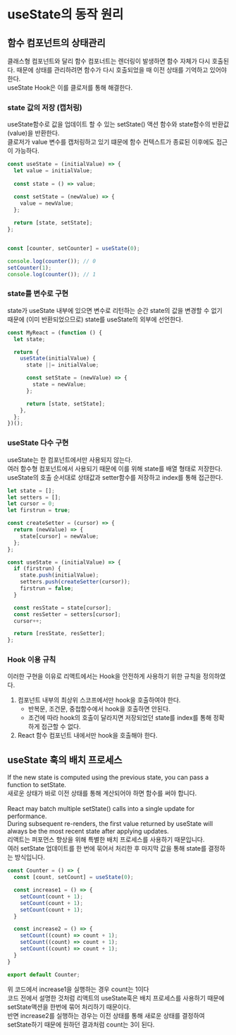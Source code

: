 # useState의 동작 원리

## 함수 컴포넌트의 상태관리
클래스형 컴포넌트와 달리 함수 컴포너트는 렌더링이 발생하면 함수 자체가 다시 호출된다.
때문에 상태를 관리하려면 함수가 다시 호출되었을 때 이전 상태를 기억하고 있어야 한다.
<br/>
useState Hook은 이를 클로저를 통해 해결한다.


### state 값의 저장 (캡처링)

useState함수로 값을 업데이트 할 수 있는 setState() 액션 함수와 state함수의 반환값(value)을 반환한다.<br/>
클로저가 value 변수를 캡처링하고 있기 떄문에 함수 컨텍스트가 종료된 이후에도 접근이 가능하다.

```js
const useState = (initialValue) => {
  let value = initialValue;
  
  const state = () => value;

  const setState = (newValue) => {
    value = newValue;
  };
  
  return [state, setState];
};


const [counter, setCounter] = useState(0);

console.log(counter()); // 0
setCounter(1);
console.log(counter()); // 1
```

### state를 변수로 구현
state가 useState 내부에 있으면 변수로 리턴하는 순간 state의 값을 변경할 수 없기 때문에 (이미 반환되었으므로) state를 useState의 외부에 선언한다.

```js
const MyReact = (function () {
  let state;

  return {
    useState(initialValue) {
      state ||= initialValue;

      const setState = (newValue) => {
        state = newValue;
      };

      return [state, setState];
    },
  };
})();

```

### useState 다수 구현
useState는 한 컴포넌트에서만 사용되지 않는다.<br/>
여러 함수형 컴포넌트에서 사용되기 때문에 이를 위해 state를 배열 형태로 저장한다.<br/>
useState의 호출 순서대로 상태값과 setter함수를 저장하고 index를 통해 접근한다.<br/>
```js
let state = [];
let setters = [];
let cursor = 0;
let firstrun = true;

const createSetter = (cursor) => {
  return (newValue) => {
    state[cursor] = newValue;
  };
};

const useState = (initialValue) => {
  if (firstrun) {
    state.push(initialValue);
    setters.push(createSetter(cursor));
    firstrun = false;
  }

  const resState = state[cursor];
  const resSetter = setters[cursor];
  cursor++;

  return [resState, resSetter];
};
```

### Hook 이용 규칙
이러한 구현을 이유로 리액트에서는 Hook을 안전하게 사용하기 위한 규칙을 정의하였다.

1. 컴포넌트 내부의 최상위 스코프에서만 hook을 호출하여야 한다.
   - 반복문, 조건문, 중첩함수에서 hook을 호출하면 안된다.
   - 조건에 따라 hook의 호출이 달라지면 저장되었던 state를 index를 통해 정확하게 접근할 수 없다.
2. React 함수 컴포넌트 내에서만 hook을 호출해야 한다.

## useState 훅의 배치 프로세스

If the new state is computed using the previous state, you can pass a function to setState.<br/>
새로운 상태가 바로 이전 상태를 통해 계산되어야 하면 함수를 써야 합니다.
<br/><br/>
React may batch multiple setState() calls into a single update for performance.
<br/>
During subsequent re-renders, the first value returned by useState will always be the most recent state after applying updates.<br/>
리액트는 퍼포먼스 향상을 위해 특별한 배치 프로세스를 사용하기 때문입니다.
<br/>
여러 setState 업데이트를 한 번에 묶어서 처리한 후 마지막 값을 통해 state를 결정하는 방식입니다.

```js
const Counter = () => {
  const [count, setCount] = useState(0);

  const increase1 = () => {
    setCount(count + 1);
    setCount(count + 1);
    setCount(count + 1);
  }

  const increase2 = () => {
    setCount((count) => count + 1);
    setCount((count) => count + 1);
    setCount((count) => count + 1);
  }
}

export default Counter;
```
위 코드에서 increase1을 실행하는 경우 count는 1이다<br/>
코드 전에서 설명한 것처럼 리액트의 useState훅은 배치 프로세스를 사용하기 때문에 setState액션을 한번에 묶어 처리하기 때문이다.<br/>
반면 increase2를 실행하는 경우는 이전 상태를 통해 새로운 상태를 결정하여 setState하기 때문에 원하던 결과처럼 count는 3이 된다.
